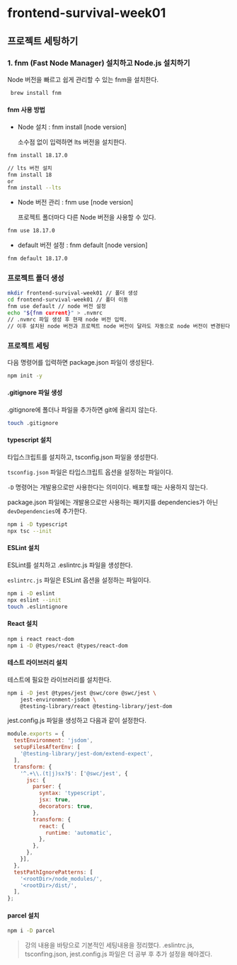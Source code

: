 # frontend-survival-week01

## 프로젝트 세팅하기

### 1. fnm (Fast Node Manager) 설치하고 Node.js 설치하기

Node 버전을 빠르고 쉽게 관리할 수 있는 fnm을 설치한다.

```bash
 brew install fnm
```

#### fnm 사용 방법

- Node 설치 : fnm install [node version]

    소수점 없이 입력하면 lts 버전을 설치한다.

```zsh
fnm install 18.17.0

// lts 버전 설치
fnm install 18 
or
fnm install --lts
```

- Node 버전 관리 : fnm use [node version]

    프로젝트 폴더마다 다른 Node 버전을 사용할 수 있다.

```zsh
fnm use 18.17.0
```

- default 버전 설정 : fnm default [node version]

```zsh
fnm default 18.17.0
```

### 프로젝트 폴더 생성

```zsh
mkdir frontend-survival-week01 // 폴더 생성
cd frontend-survival-week01 // 폴더 이동
fnm use default // node 버전 설정
echo "${fnm current}" > .nvmrc 
// .nvmrc 파일 생성 후 현재 node 버전 입력. 
// 이후 설치된 node 버전과 프로젝트 node 버전이 달라도 자동으로 node 버전이 변경된다.
```

### 프로젝트 세팅

다음 명령어를 입력하면 package.json 파일이 생성된다.

```zsh
npm init -y
```

#### .gitignore 파일 생성

.gitignore에 폴더나 파일을 추가하면 git에 올리지 않는다.

```zsh
touch .gitignore
```

#### typescript 설치

타입스크립트를 설치하고, tsconfig.json 파일을 생성한다.

```tsconfig.json``` 파일은 타입스크립트 옵션을 설정하는 파일이다.

```-D``` 명령어는 개발용으로만 사용한다는 의미이다. 배포할 때는 사용하지 않는다.

package.json 파일에는 개발용으로만 사용하는 패키지를 dependencies가 아닌 ```devDependencies```에 추가한다.

```zsh
npm i -D typescript
npx tsc --init
```

#### ESLint 설치

ESLint를 설치하고 .eslintrc.js 파일을 생성한다.

```eslintrc.js``` 파일은 ESLint 옵션을 설정하는 파일이다.

```zsh
npm i -D eslint
npx eslint --init
touch .eslintignore
```

#### React 설치

```zsh
npm i react react-dom
npm i -D @types/react @types/react-dom
```

#### 테스트 라이브러리 설치

테스트에 필요한 라이브러리를 설치한다.

```zsh
npm i -D jest @types/jest @swc/core @swc/jest \
    jest-environment-jsdom \
    @testing-library/react @testing-library/jest-dom
```

jest.config.js 파일을 생성하고 다음과 같이 설정한다.

```js
module.exports = {
  testEnvironment: 'jsdom',
  setupFilesAfterEnv: [
    '@testing-library/jest-dom/extend-expect',
  ],
  transform: {
    '^.+\\.(t|j)sx?$': ['@swc/jest', {
      jsc: {
        parser: {
          syntax: 'typescript',
          jsx: true,
          decorators: true,
        },
        transform: {
          react: {
            runtime: 'automatic',
          },
        },
      },
    }],
  },
  testPathIgnorePatterns: [
    '<rootDir>/node_modules/',
    '<rootDir>/dist/',
  ],
};
```

#### parcel 설치

```zsh
npm i -D parcel
```

> 강의 내용을 바탕으로 기본적인 세팅내용을 정리했다.
> .eslintrc.js, tsconfing.json, jest.config.js 파일은 더 공부 후
추가 설정을 해야겠다.
